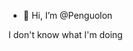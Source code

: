 - 👋 Hi, I’m @Penguolon

I don't know what I'm doing

<!---
Penguolon/Penguolon is a ✨ special ✨ repository because its `README.md` (this file) appears on your GitHub profile.
You can click the Preview link to take a look at your changes.
--->
